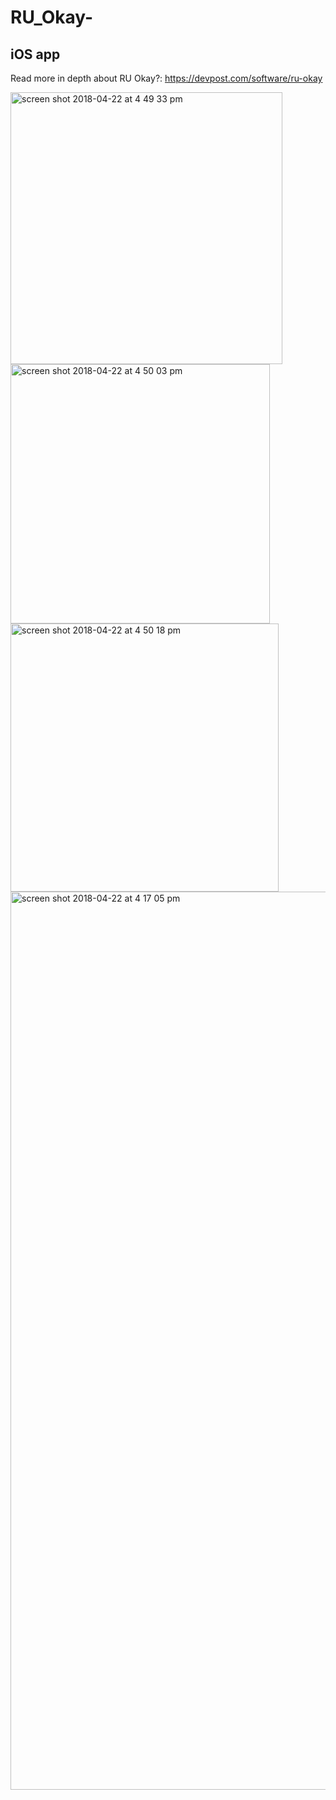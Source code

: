 # RU_Okay-
## iOS app
Read more in depth about RU Okay?: https://devpost.com/software/ru-okay

<img width="435" alt="screen shot 2018-04-22 at 4 49 33 pm" src="https://user-images.githubusercontent.com/25333860/43435819-af19e682-944f-11e8-85fa-d1eab5709ddf.png">
<img width="415" alt="screen shot 2018-04-22 at 4 50 03 pm" src="https://user-images.githubusercontent.com/25333860/43435822-b20c7526-944f-11e8-92a2-5de0382c75cd.png">
<img width="429" alt="screen shot 2018-04-22 at 4 50 18 pm" src="https://user-images.githubusercontent.com/25333860/43435824-b43c623e-944f-11e8-9922-c2e8b9741f33.png">

<img width="1437" alt="screen shot 2018-04-22 at 4 17 05 pm" src="https://user-images.githubusercontent.com/25333860/80834225-42dc4380-8bbe-11ea-9899-701a20a2ab99.png">
